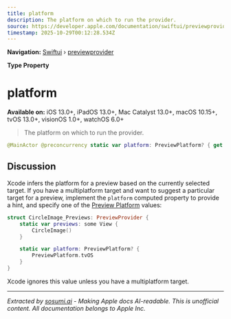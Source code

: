 ```yaml
---
title: platform
description: The platform on which to run the provider.
source: https://developer.apple.com/documentation/swiftui/previewprovider/platform
timestamp: 2025-10-29T00:12:28.534Z
---
```


**Navigation:** [Swiftui](/documentation/swiftui) › [previewprovider](/documentation/swiftui/previewprovider)

**Type Property**

# platform

**Available on:** iOS 13.0+, iPadOS 13.0+, Mac Catalyst 13.0+, macOS 10.15+, tvOS 13.0+, visionOS 1.0+, watchOS 6.0+

> The platform on which to run the provider.

```swift
@MainActor @preconcurrency static var platform: PreviewPlatform? { get }
```

## Discussion

Xcode infers the platform for a preview based on the currently selected target. If you have a multiplatform target and want to suggest a particular target for a preview, implement the `platform` computed property to provide a hint, and specify one of the [Preview Platform](/documentation/swiftui/previewplatform) values:

```swift
struct CircleImage_Previews: PreviewProvider {
    static var previews: some View {
        CircleImage()
    }

    static var platform: PreviewPlatform? {
        PreviewPlatform.tvOS
    }
}
```

Xcode ignores this value unless you have a multiplatform target.

---

*Extracted by [sosumi.ai](https://sosumi.ai) - Making Apple docs AI-readable.*
*This is unofficial content. All documentation belongs to Apple Inc.*
